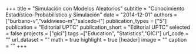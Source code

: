+++
title = "Simulación con Modelos Aleatorios"
subtitle = "Conocimiento Estadístico-Probabilístico y Simulación"
date = "2014-12-01"
authors = ["burbano-v","valdivieso-m","salcedo-l"]
publication_types = ["5"]
publication = "Editorial UPTC"
publication_short = "Editorial UPTC"
selected = false
projects = ["gici"]
tags =["Education", "Statistics","GICI"]
url_code = ""
url_dataset = ""
math = true
highlight = true
[header]
image = ""
caption = ""
+++
